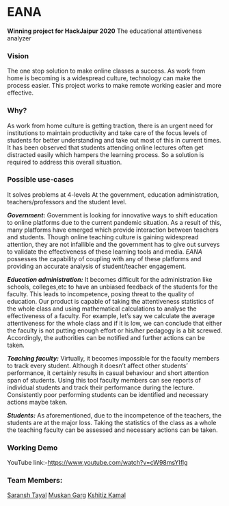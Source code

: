 # EANA

__Winning project for HackJaipur 2020__
The educational attentiveness analyzer

### Vision
   The one stop solution to make online classes a success.
   As work from home is becoming is a widespread culture, technology
can make the process easier. This project works to make remote working easier and more effective.
   
### Why?
As work from home culture is getting traction, there is an urgent need for institutions to maintain productivity and take care of the focus levels of students for better understanding and take out most of this in current times. It has been observed that students attending online lectures often get distracted easily which hampers the learning process. So a solution is required to address this overall situation.

### Possible use-cases
It solves problems at 4-levels
At the government, education administration, teachers/professors and the student level.

___Government:___ Government is looking for innovative ways to shift education to online platforms due to the current pandemic situation. As a result of this, many platforms have emerged which provide interaction between teachers and students. Though online teaching culture is gaining widespread attention, they are not infallible and the government has to give out surveys to validate the effectiveness of these learning tools and media. _EANA_ possesses the capability of coupling with any of these platforms and providing an accurate analysis of student/teacher engagement.

___Education administration:___ It becomes difficult for the administration like schools, colleges,etc to have an unbiased feedback of the students for the faculty. This leads to incompetence, posing threat to the quality of education. Our product is capable of taking the attentiveness statistics of the whole class and using mathematical calculations to analyse the effectiveness of a faculty. For example, let’s say we calculate the average attentiveness for the whole class and if it is low, we can conclude that either the faculty is not putting enough effort or his/her pedagogy is a bit screwed. Accordingly, the authorities can be notified and further actions can be taken.

___Teaching faculty:___ Virtually, it becomes impossible for the faculty members to track every student. Although it doesn’t affect other students’ performance, it certainly results in casual behaviour and short attention span of students. Using this tool faculty members can see reports of individual students and track their performance during the lecture. Consistently poor performing students can be identified and necessary actions maybe taken.

___Students:___ As aforementioned, due to the incompetence of the teachers, the students are at the major loss. Taking the statistics of the class as a whole the teaching faculty can be assessed and necessary actions can be taken.


### Working Demo
YouTube link:-https://www.youtube.com/watch?v=cW98msYIflg


### Team Members:

[Saransh Tayal](https://github.com/saranshtayal2000)
[Muskan Garg](https://github.com/MuskanGarg07)
[Kshitiz Kamal](https://github.com/KKshitiz)
